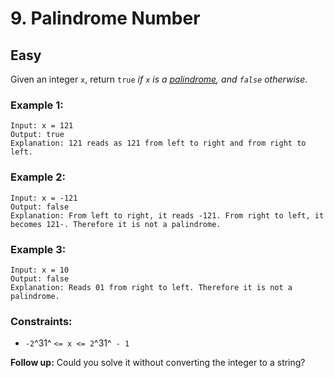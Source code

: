 # 9. Palindrome Number


## Easy

Given an integer `x`, return `true` *if `x` is a [palindrome](https://en.wikipedia.org/wiki/Palindrome), and `false` otherwise*.


### Example 1:
```console
Input: x = 121
Output: true
Explanation: 121 reads as 121 from left to right and from right to left.
```

### Example 2:
```console
Input: x = -121
Output: false
Explanation: From left to right, it reads -121. From right to left, it becomes 121-. Therefore it is not a palindrome.
```

### Example 3:
```console
Input: x = 10
Output: false
Explanation: Reads 01 from right to left. Therefore it is not a palindrome.
```

### Constraints:

- `-2`^31^ `<= x <= 2`^31^` - 1`

**Follow up:** Could you solve it without converting the integer to a string?